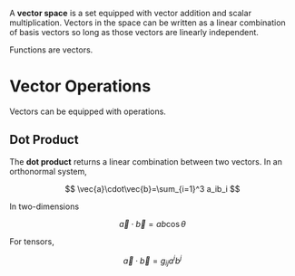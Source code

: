 A **vector space** is a set equipped with vector addition and scalar multiplication. Vectors in the space can be written as a linear combination of basis vectors so long as those vectors are linearly independent.


Functions are vectors.

# Vector Operations

Vectors can be equipped with operations.

## Dot Product

The **dot product** returns a linear combination between two vectors. In an orthonormal system,

$$
\vec{a}\cdot\vec{b}=\sum_{i=1}^3 a_ib_i
$$

In two-dimensions

$$
\vec{a}\cdot\vec{b} = ab\cos\theta
$$

For tensors,

$$
\vec{a}\cdot\vec{b} = g_{ij}a^ib^j
$$